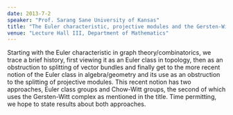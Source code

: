 ```yaml
---
date: 2013-7-2
speaker: "Prof. Sarang Sane University of Kansas"
title: "The Euler characteristic, projective modules and the Gersten-Witt complex"
venue: "Lecture Hall III, Department of Mathematics"
---
```

Starting with the Euler characteristic in graph theory/combinatorics,
we trace a brief history, first viewing it as an Euler class in
topology, then as an obstruction to splitting of vector bundles
and finally get to the more recent notion of the Euler class in
algebra/geometry and its use as an obstruction to the splitting
of projective modules. This recent notion has two approaches,
Euler class groups and Chow-Witt groups, the second of which uses
the Gersten-Witt complex as mentioned in the title. Time permitting,
we hope to state results about both approaches.
